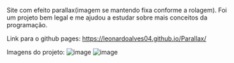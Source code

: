 Site com efeito parallax(imagem se mantendo fixa conforme a rolagem). Foi um projeto bem legal e me ajudou a estudar sobre mais conceitos da programação. 

Link para o github pages: https://leonardoalves04.github.io/Parallax/

Imagens do projeto: 
![image](https://user-images.githubusercontent.com/69488943/172715541-50ab6031-8f8d-499b-af85-2173b133420c.png)
![image](https://user-images.githubusercontent.com/69488943/172715618-0af9d7d5-2f81-4549-a7ce-7cc516da94c8.png)
